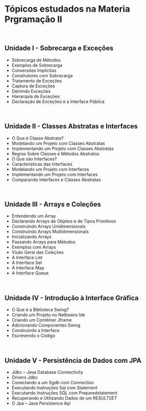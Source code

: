 # **Tópicos estudados na Materia Prgramação II**

&nbsp;

## **Unidade I - Sobrecarga e Exceções**
* Sobrecarga de Métodos
* Exemplos de Sobrecarga
* Conversões Implícitas
* Construtores com Sobrecarga
* Tratamento de Exceções
* Captura de Exceções
* Deinindo Exceções
* Hierarquia de Exceções
* Declaração de Exceções e a Interface Pública

&nbsp;

## **Unidade II - Classes Abstratas e Interfaces**
* O Que é Classe Abstrata?
* Modelando um Projeto com Classes Abstratas
* Implementando um Projeto com Classes Abstratas
* Regras Sobre Classes e Métodos Abstratos
* O Que são Interfaces?
* Características das Interfaces
* Modelando um Projeto com Interfaces
* Implementando um Projeto com Interfaces
* Comparando Interfaces e Classes Abstratas

&nbsp;

## **Unidade III - Arrays e Coleções**
* Entendendo um Array
* Declarando Arrays de Objetos e de Tipos Primitivos
* Construindo Arrays Unidimensionais
* Construindo Arrays Multidimensionais
* Inicializando Arrays
* Passando Arrays para Métodos
* Exemplos com Arrays
* Visão Geral das Coleções
* A Interface List
* A Interface Set
* A Interface Map
* A Interface Queue

&nbsp;

## **Unidade IV - Introdução à Interface Gráfica**
* O Que é a Biblioteca Swing?
* Criando um Projeto no Netbeans Ide
* Criando um Contêiner Jframe
* Adicionando Componentes Swing
* Construindo a Interface
* Escrevendo o Código

&nbsp;

## **Unidade V - Persistência de Dados com JPA**
* Jdbc – Java Database Connectivity
* Drivers Jdbc
* Conectando a um Sgdb com Connection
* Executando Instruções Sql com Statement
* Executando Instruções SQL com Preparedstatement
* Recuperando e Utilizando Dados de um RESULTSET
* O Jpa – Java Persistence Api